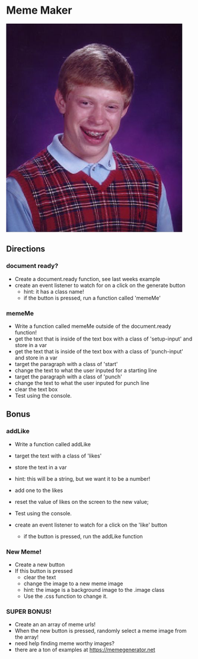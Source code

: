 # Meme Maker
![bad luck](badluckbrian.jpg)

## Directions
### document ready?
+ Create a document.ready function, see last weeks example
+ create an event listener to watch for on a click on the generate button 
  + hint: it has a class name!
  + if the button is pressed, run a function called 'memeMe'

### memeMe
+ Write a function called memeMe outside of the document.ready function!
+ get the text that is inside of the text box with a class of 'setup-input' and store in a var
+ get the text that is inside of the text box with a class of 'punch-input' and store in a var
+ target the paragraph with a class of 'start'
+ change the text to what the user inputed for a starting line
+ target the paragraph with a class of 'punch'
+ change the text to what the user inputed for punch line
+ clear the text box
+ Test using the console.

## Bonus 
### addLike
+ Write a function called addLike
+ target the text with a class of 'likes'
+ store the text in a var
+ hint: this will be a string, but we want it to be a number!
+ add one to the likes
+ reset the value of likes on the screen to the new value;
+ Test using the console.

+ create an event listener to watch for a click on the 'like' button
  + if the button is pressed, run the addLike function

### New Meme!
+ Create a new button
+ If this button is pressed
  + clear the text
  + change the image to a new meme image
  + hint: the image is a background image to the .image class
  + Use the .css function to change it.

### SUPER BONUS!
+ Create an an array of meme urls!
+ When the new button is pressed, randomly select a meme image from the array!
+ need help finding meme worthy images? 
+ there are a ton of examples at https://memegenerator.net




